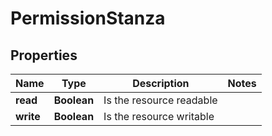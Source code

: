 
# PermissionStanza

## Properties
Name | Type | Description | Notes
------------ | ------------- | ------------- | -------------
**read** | **Boolean** | Is the resource readable | 
**write** | **Boolean** | Is the resource writable | 



